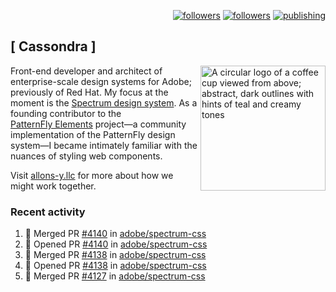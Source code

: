 <p align="right"><a rel="me" href="https://front-end.social/@castastrophe">
    <img alt="followers" title="Follow me on Mastodon" src="https://img.shields.io/mastodon/follow/109297102751309835?domain=https%3A%2F%2Ffront-end.social&label=Follow&logo=mastodon&logoColor=white&style=for-the-badge&labelColor=008080&color=006969"/></a>
  <a href="https://codepen.io/castastrophe/">
    <img alt="followers" title="Follow me on CodePen" src="https://img.shields.io/badge/23-1?color=640464&labelColor=7c007c&style=for-the-badge&logo=codepen&label=Follow"/></a>
<a href="https://castastrophe.medium.com/">
    <img alt="publishing" title="View articles on Medium" src="https://img.shields.io/badge/107-1?color=666&labelColor=444&label=subscribe&logo=medium&logoColor=white&style=for-the-badge"/></a>
</p>

## [&nbsp;Cassondra&nbsp;]

<img align="right" src="https://github-production-user-asset-6210df.s3.amazonaws.com/1840295/253016758-ba468774-1cd3-42c2-8f43-947b5eeb5edf.png" height="200" alt="A circular logo of a coffee cup viewed from above; abstract, dark outlines with hints of teal and creamy tones">

Front-end developer and architect of enterprise-scale design systems for Adobe; previously of Red Hat. My focus at the moment is the [Spectrum design system](https://github.com/adobe/spectrum-css). As a founding contributor to the [PatternFly&nbsp;Elements](https://github.com/patternfly/patternfly-elements) project&mdash;a community implementation of the PatternFly design system&mdash;I became intimately familiar with the nuances of styling web components.

Visit [allons-y.llc](http://allons-y.llc/) for more about how we might work together.

### Recent activity

<!--START_SECTION:activity-->
1. 🎉 Merged PR [#4140](https://github.com/adobe/spectrum-css/pull/4140) in [adobe/spectrum-css](https://github.com/adobe/spectrum-css)
2. 💪 Opened PR [#4140](https://github.com/adobe/spectrum-css/pull/4140) in [adobe/spectrum-css](https://github.com/adobe/spectrum-css)
3. 🎉 Merged PR [#4138](https://github.com/adobe/spectrum-css/pull/4138) in [adobe/spectrum-css](https://github.com/adobe/spectrum-css)
4. 💪 Opened PR [#4138](https://github.com/adobe/spectrum-css/pull/4138) in [adobe/spectrum-css](https://github.com/adobe/spectrum-css)
5. 🎉 Merged PR [#4127](https://github.com/adobe/spectrum-css/pull/4127) in [adobe/spectrum-css](https://github.com/adobe/spectrum-css)
<!--END_SECTION:activity-->
